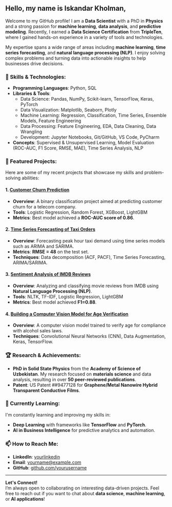 ## Hello, my name is Iskandar Kholman,

Welcome to my GitHub profile! I am a **Data Scientist** with a PhD in **Physics** and a strong passion for **machine learning**, **data analysis**, and **predictive modeling**. Recently, I earned a **Data Science Certification** from **TripleTen**, where I gained hands-on experience in a variety of tools and technologies.

My expertise spans a wide range of areas including **machine learning**, **time series forecasting**, and **natural language processing (NLP)**. I enjoy solving complex problems and turning data into actionable insights to help businesses drive decisions.

### 🔧 Skills & Technologies:
- **Programming Languages**: Python, SQL
- **Libraries & Tools**:
  - Data Science: Pandas, NumPy, Scikit-learn, TensorFlow, Keras, PyTorch
  - Data Visualization: Matplotlib, Seaborn, Plotly
  - Machine Learning: Regression, Classification, Time Series, Ensemble Models, Feature Engineering
  - Data Processing: Feature Engineering, EDA, Data Cleaning, Data Wrangling
  - Development: Jupyter Notebooks, Git/GitHub, VS Code, PyCharm
- **Concepts**: Supervised & Unsupervised Learning, Model Evaluation (ROC-AUC, F1 Score, RMSE, MAE), Time Series Analysis, NLP

### 📂 Featured Projects:
Here are some of my recent projects that showcase my skills and problem-solving abilities:

#### 1. [**Customer Churn Prediction**](https://github.com/yourusername/churn-prediction)
   - **Overview**: A binary classification project aimed at predicting customer churn for a telecom company.
   - **Tools**: Logistic Regression, Random Forest, XGBoost, LightGBM
   - **Metrics**: Best model achieved a **ROC-AUC score of 0.86**.
   
#### 2. [**Time Series Forecasting of Taxi Orders**](https://github.com/yourusername/taxi-orders-forecast)
   - **Overview**: Forecasting peak hour taxi demand using time series models such as ARIMA and SARIMA.
   - **Metrics**: **RMSE = 48** on the test set.
   - **Techniques**: Data decomposition (ACF, PACF), Time Series Forecasting, ARIMA/SARIMA.

#### 3. [**Sentiment Analysis of IMDB Reviews**](https://github.com/yourusername/sentiment-analysis)
   - **Overview**: Analyzing and classifying movie reviews from IMDB using **Natural Language Processing (NLP)**.
   - **Tools**: NLTK, TF-IDF, Logistic Regression, LightGBM
   - **Metrics**: Best model achieved **F1=0.88**.

#### 4. [**Building a Computer Vision Model for Age Verification**](https://github.com/yourusername/age-verification)
   - **Overview**: A computer vision model trained to verify age for compliance with alcohol sales laws.
   - **Techniques**: Convolutional Neural Networks (CNN), Data Augmentation, Keras, TensorFlow.

### 🏆 Research & Achievements:
- **PhD in Solid State Physics** from the **Academy of Science of Uzbekistan**. My research focused on **materials science** and data analysis, resulting in over **50 peer-reviewed publications**.
- **Patent**: US Patent ##9477128 for **Graphene/Metal Nanowire Hybrid Transparent Conductive Films**.
  
### 🌱 Currently Learning:
I'm constantly learning and improving my skills in:
- **Deep Learning** with frameworks like **TensorFlow** and **PyTorch**.
- **AI in Business Intelligence** for predictive analytics and automation.

### 📫 How to Reach Me:
- **LinkedIn**: [yourlinkedin](https://www.linkedin.com/in/iskandar-kholman/)
- **Email**: [yourname@example.com](kholmanalex@gmail.com)
- **GitHub**: [github.com/yourusername](https://github.com/AKholman)

---

**Let's Connect!**  
I’m always open to collaborating on interesting data-driven projects. Feel free to reach out if you want to chat about **data science**, **machine learning**, or **AI applications**!
